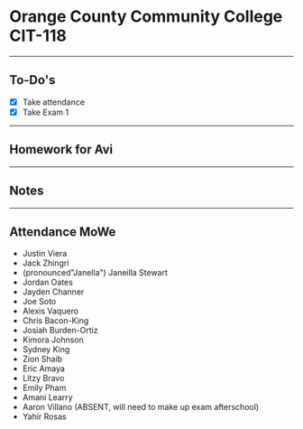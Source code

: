 # Orange County Community College CIT-118

---

## To-Do's

- [x] Take attendance
- [x] Take Exam 1

---

## Homework for Avi

---

## Notes

---

## Attendance MoWe

- Justin Viera
- Jack Zhingri
- (pronounced"Janella") Janeilla Stewart
- Jordan Oates
- Jayden Channer
- Joe Soto
- Alexis Vaquero
- Chris Bacon-King
- Josiah Burden-Ortiz
- Kimora Johnson
- Sydney King
- Zion Shaib
- Eric Amaya
- Litzy Bravo
- Emily Pham
- Amani Learry
- Aaron Villano (ABSENT, will need to make up exam afterschool)
- Yahir Rosas